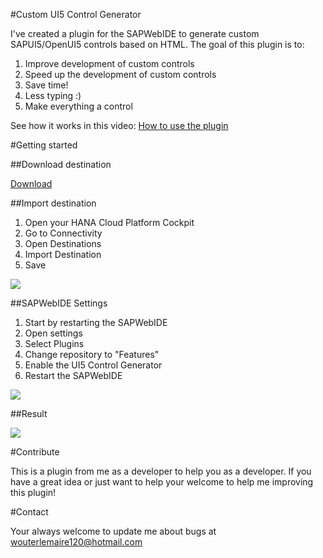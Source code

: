 #Custom UI5 Control Generator

I've created a plugin for the SAPWebIDE to generate custom SAPUI5/OpenUI5 controls based on HTML. The goal of this plugin is to:
1. Improve development of custom controls
2. Speed up the development of custom controls
3. Save time! 
4. Less typing :)
5. Make everything a control

See how it works in this video: <a href="https://youtu.be/9FdPw-26fSg" target="_blank">How to use the plugin</a>



#Getting started

##Download destination

<a href="https://github.com/lemaiwo/CustomControlGenerator/blob/master/resources/FeatureUI5ControlGenerator"  target="_blank">Download</a>

##Import destination

1. Open your HANA Cloud Platform Cockpit
2. Go to Connectivity
3. Open Destinations
4. Import Destination
5. Save
 
<img src="https://github.com/lemaiwo/CustomControlGenerator/blob/master/resources/import.png"/>

##SAPWebIDE Settings

1. Start by restarting the SAPWebIDE
2. Open settings
3. Select Plugins
4. Change repository to "Features"
5. Enable the UI5 Control Generator
6. Restart the SAPWebIDE

<img src="https://github.com/lemaiwo/CustomControlGenerator/blob/master/resources/settings.png"/>

##Result

<img src="https://github.com/lemaiwo/CustomControlGenerator/blob/master/resources/result.png"/>

#Contribute

This is a plugin from me as a developer to help you as a developer. If you have a great idea or just want to help your welcome to help me improving this plugin!

#Contact

Your always welcome to update me about bugs at wouterlemaire120@hotmail.com